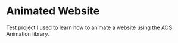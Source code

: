 # Animated Website
Test project I used to learn how to animate a website using the AOS Animation library. 

